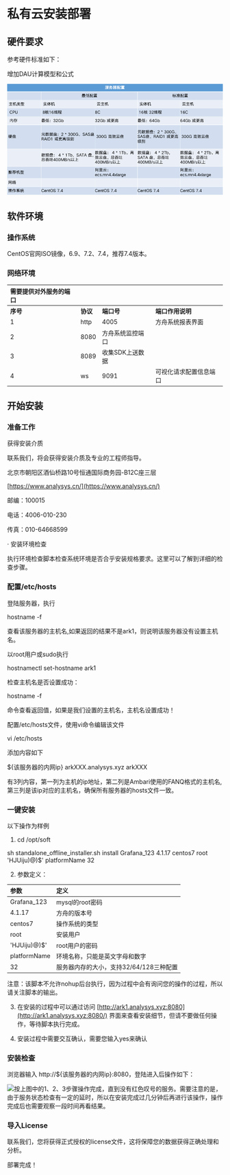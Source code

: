 # 私有云安装部署

## **硬件要求**

参考硬件标准如下：

增加DAU计算模型和公式

![ ](../../.gitbook/assets/wx20190531-150118%20%281%29.png)

## **软件环境**

### **操作系统**

CentOS官网ISO镜像，6.9、7.2、7.4，推荐7.4版本。

### **网络环境**

| 需要提供对外服务的端口 |  |  |  |
| :--- | :--- | :--- | :--- |
| **序号** | **协议** | **端口号** | **端口作用说明** |
| 1 | http | 4005 | 方舟系统报表界面 |
| 2 | 8080 | 方舟系统监控端口 |  |
| 3 | 8089 | 收集SDK上送数据 |  |
| 4 | ws | 9091 | 可视化请求配置信息端口 |

## **开始安装**

### **准备工作**

获得安装介质

联系我们，将会获得安装介质及专业的工程师指导。

北京市朝阳区酒仙桥路10号恒通国际商务园-B12C座三层

[https://www.analysys.cn/](https://www.analysys.cn/)

邮编：100015

电话：4006-010-230

传真：010-64668599

· 安装环境检查

执行环境检查脚本检查系统环境是否合乎安装规格要求。这里可以了解到详细的检查步骤。

### **配置/etc/hosts**

登陆服务器，执行

hostname -f

查看该服务器的主机名,如果返回的结果不是ark1，则说明该服务器没有设置主机名。

以root用户或sudo执行

hostnamectl set-hostname ark1

检查主机名是否设置成功：

hostname -f

命令查看返回值，如果是我们设置的主机名，主机名设置成功！

配置/etc/hosts文件，使用vi命令编辑该文件

vi /etc/hosts

添加内容如下

${该服务器的内网ip} arkXXX.analysys.xyz arkXXX

有3列内容，第一列为主机的ip地址，第二列是Ambari使用的FANQ格式的主机名,第三列是该ip对应的主机名，确保所有服务器的hosts文件一致。

### **一键安装**

以下操作为样例

1. cd /opt/soft

sh standalone\_offline\_installer.sh install Grafana\_123 4.1.17 centos7 root 'HJUiju\)@\)$' platformName  32

2. 参数定义：

| **参数** | **定义** |
| :--- | :--- |
| Grafana\_123 | mysql的root密码 |
| 4.1.17 | 方舟的版本号 |
| centos7 | 操作系统的类型 |
| root | 安装用户 |
| 'HJUiju\)@\)$' | root用户的密码 |
| platformName | 环境名称，只能是英文字母和数字 |
| 32 | 服务器内存的大小，支持32/64/128三种配置 |

注意：该脚本不允许nohup后台执行，因为过程中会有询问您的操作的过程，所以请关注脚本的输出。

3. 在安装的过程中可以通过访问 [http://ark1.analysys.xyz:8080](http://ark1.analysys.xyz:8080/) 界面来查看安装细节，但请不要做任何操作，等待脚本执行完成。

4. 安装过程中需要交互确认，需要您输入yes来确认

### **安装检查**

浏览器输入 http://${该服务器的内网ip}:8080，登陆进入后操作如下： 

![](file:////var/folders/7c/_my__gds16z2c7w60wrp1_xc0000gn/T/com.kingsoft.wpsoffice.mac/wps-liuhongwei/ksohtml/wpss5YuEh.jpg)按上图中的1、2、3步骤操作完成，直到没有红色叹号的服务。需要注意的是，由于服务状态检查有一定的延时，所以在安装完成过几分钟后再进行该操作，操作完成后也需要观察一段时间再看结果。

### **导入License**

联系我们，您将获得正式授权的license文件，这将保障您的数据获得正确处理和分析。 

部署完成！

